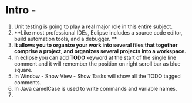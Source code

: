 # Intro -
1. Unit testing is going to play a real major role in this entire subject.
2. **Like most professional IDEs, Eclipse includes a source code editor, build automation tools, and a debugger. **
3. **It allows you to organize your work into several files that together comprise a project, and organizes several projects into a workspace.**
4. In eclipse you can add **TODO** keyword at the start of the single line comment and it will remember the position on right scroll bar as blue square.
5. In Window - Show View - Show Tasks will show all the TODO tagged comments.
6. In Java camelCase is used to write commands and variable names.
7. 
